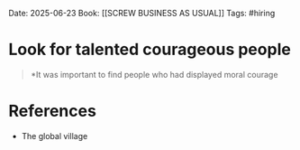 Date: 2025-06-23
Book: [[SCREW BUSINESS AS USUAL]]
Tags: #hiring 


# Look for talented courageous people

>*It was important to find people who had displayed moral courage

# References
- The global village 
 